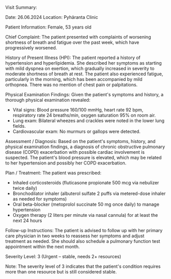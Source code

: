 Visit Summary:

Date: 26.06.2024
Location: Pyhäranta Clinic

Patient Information:
Female, 53 years old

Chief Complaint:
The patient presented with complaints of worsening shortness of breath and fatigue over the past week, which have progressively worsened.

History of Present Illness (HPI):
The patient reported a history of hypertension and hyperlipidemia. She described her symptoms as starting with mild dyspnea on exertion, which gradually increased in severity to moderate shortness of breath at rest. The patient also experienced fatigue, particularly in the morning, which has been accompanied by mild orthopnea. There was no mention of chest pain or palpitations.

Physical Examination Findings:
Given the patient's symptoms and history, a thorough physical examination revealed:

- Vital signs: Blood pressure 160/100 mmHg, heart rate 92 bpm, respiratory rate 24 breaths/min, oxygen saturation 95% on room air.
- Lung exam: Bilateral wheezes and crackles were noted in the lower lung fields.
- Cardiovascular exam: No murmurs or gallops were detected.

Assessment / Diagnosis:
Based on the patient's symptoms, history, and physical examination findings, a diagnosis of chronic obstructive pulmonary disease (COPD) exacerbation with possible cardiac involvement is suspected. The patient's blood pressure is elevated, which may be related to her hypertension and possibly her COPD exacerbation.

Plan / Treatment:
The patient was prescribed:

- Inhaled corticosteroids (fluticasone propionate 500 mcg via nebulizer twice daily)
- Bronchodilator inhaler (albuterol sulfate 2 puffs via metered-dose inhaler as needed for symptoms)
- Oral beta-blocker (metoprolol succinate 50 mg once daily) to manage hypertension
- Oxygen therapy (2 liters per minute via nasal cannula) for at least the next 24 hours

Follow-up Instructions:
The patient is advised to follow up with her primary care physician in two weeks to reassess her symptoms and adjust treatment as needed. She should also schedule a pulmonary function test appointment within the next month.

Severity Level: 3 (Urgent – stable, needs 2+ resources)

Note: The severity level of 3 indicates that the patient's condition requires more than one resource but is still considered stable.